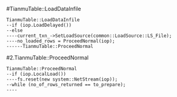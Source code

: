#TianmuTable::LoadDataInfile

```
TianmuTable::LoadDataInfile
--if (iop.LoadDelayed()) 
--else
----current_txn_->SetLoadSource(common::LoadSource::LS_File);
----no_loaded_rows = ProceedNormal(iop);
------TianmuTable::ProceedNormal
```

#2.TianmuTable::ProceedNormal

```
TianmuTable::ProceedNormal
--if (iop.LocalLoad())
----fs.reset(new system::NetStream(iop));
--while (no_of_rows_returned == to_prepare);
----
```
